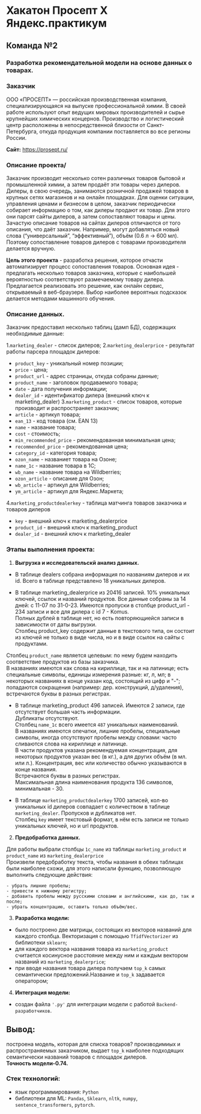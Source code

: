 # Хакатон Просепт Х Яндекс.практикум

## Команда №2

### Разработка рекомендательной модели на основе данных о товарах.



### Заказчик

ООО «ПРОСЕПТ» — российская производственная компания, специализирующаяся на выпуске профессиональной химии. В своей работе используют опыт ведущих мировых производителей и сырье крупнейших химических концернов. Производство и логистический центр расположены в непосредственной близости от Санкт-Петербурга, откуда продукция компании поставляется во все регионы России.

**Сайт:** https://prosept.ru/


### Описание проекта/

Заказчик производит несколько сотен различных товаров бытовой и промышленной химии, а затем продаёт эти товары через дилеров. Дилеры, в свою очередь, занимаются розничной продажей товаров в крупных сетях магазинов и на онлайн площадках.
Для оценки ситуации,  управления ценами и  бизнесом в целом, заказчик периодически собирает информацию о том, как дилеры продают их товар. Для этого они парсят сайты дилеров, а затем сопоставляют товары и цены.
Зачастую описание товаров на сайтах дилеров отличаются от того описания, что даёт заказчик. Например, могут добавляться новый слова (“универсальный”, “эффективный”), объём (0.6 л -> 600 мл). Поэтому сопоставление товаров дилеров с товарами производителя делается вручную.


**Цель этого проекта** - разработка решения, которое отчасти автоматизирует процесс сопоставления товаров. Основная идея - предлагать несколько товаров заказчика, которые с наибольшей вероятностью соответствуют размечаемому товару дилера. 
Предлагается реализовать это решение, как онлайн сервис, открываемый в веб-браузере. Выбор наиболее вероятных подсказок делается методами машинного обучения.


### Описание данных.
Заказчик предоставил несколько таблиц (дамп БД), содержащих необходимые данные:

1.`marketing_dealer` - список дилеров;
2.`marketing_dealerprice` - результат работы парсера площадок дилеров:
- `product_key` - уникальный номер позиции;
- `price` - цена;
- `product_url` - адрес страницы, откуда собраны данные;
- `product_name` - заголовок продаваемого товара;
- `date` - дата получения информации;
- `dealer_id` - идентификатор дилера (внешний ключ к marketing_dealer)
3.`marketing_product` - список товаров, которые производит и распространяет заказчик;
- `article` - артикул товара;
- `ean_13` - код товара (см. EAN 13)
- `name` - название товара;
- `cost` - стоимость;
- `min_recommended_price` - рекомендованная минимальная цена;
- `recommended_price` - рекомендованная цена;
- `category_id` - категория товара;
- `ozon_name` - названиет товара на Озоне;
- `name_1c` - название товара в 1C;
- `wb_name` - название товара на Wildberries;
- `ozon_article` - описание для Озон;
- `wb_article` - артикул для Wildberries;
- `ym_article` - артикул для Яндекс.Маркета;

4.`marketing_productdealerkey` - таблица матчинга товаров заказчика и товаров дилеров
- `key` - внешний ключ к marketing_dealerprice
- `product_id` - внешний ключ к marketing_product
- `dealer_id` - внешний ключ к marketing_dealer




### Этапы выполнения проекта:

1) **Выгрузка и исследовательскй анализ данных.**
- В таблице dealers собрана информация по названиям дилеров и их id.
Всего в таблице представлено 18 уникальных дилеров.

- В таблице marketing_dealerprice из 20416 записей. 10% уникальных ключей, ссылок и названий продуктов. Все данные собраны за 14 дней: с 11-07 по 31-0-23.
Имеются пропуски в столбце product_url - 234 записи и все для дилера с id 7 - Komus.<br>
Полных дублей в таблице нет, но есть повторяющиейся записи в зависимости от даты выгрузки.<br>
Столбец product_key содержит данные в текстового типа, он состоит из ключей не только в виде числа, но и в виде ссылок на сайты с продуктами.

Столбец `product_name` является целевым: по нему будем находить соответствие продуктов из базы заказчика.<br>
В названиях имеются как слова на кириллице, так и на латинице; есть специальные символы, единицы измерения разные: кг, л, мл; в некоторых названиях в конце указан код, состоящий из цифр и "-"; попадаются сокращения (например: дер. конструкций, д/удаления), встречаются буквы в разных регистрах.

- В таблице marketing_product 496 записей.
Имеются 2 записи, где отсутствует большая часть информации.<br>
Дубликаты отсутствуют.<br>
Столбец `name_1c` всего имеется `487` уникальных наименований.<br>
В названиях имеются опечатки, лишние пробелы, специальные символы, иногда отсутствуют пробелы между словами: часто сливаются слова на кириллице и латинице.<br> 
В части продуктов указана рекомендуемая концентрация, для некоторых продуктов указан вес (в кг.), а для других объём (в мл. или л.). Концентрация, вес или количество обычно указываются в конце названия.<br>
Встречаются буквы в разных регистрах.<br>
Максимальная длина наименования продукта 136 символов, минимальная - 30.

- В таблице `marketing_productdealerkey` 1700 записей, кол-во уникальных id дилеров совпадает с количеством в таблице `marketing_dealer`.
Пропусков и дубликатов нет.<br>
Столбец `key` имеет текстовый формат, в нём есть записи не только уникальных ключей, но и url продуктов.


2) **Предобработка данных.**

Для работы выбрали столбцы `1c_name` из таблицы `marketing_product` и `product_name` из `marketing_dealerprice`<br>
Произвели предобработку текста, чтобы названия в обеих таблицах были наиболее схожи, для этого написали функцию, позволяющую выполнить следующие действия:

    - убрать лишние пробелы;
    - привести к нижнему регистру;
    - добавить пробелы между русскими словами и английскими, как до, так и после;
    - убрать концентрацию, оставить только объём/вес.
    

3) **Разработка модели:**
- было построено две матрицы, состоящих из векторов названий для каждого столбца. Векторизация с помощью `TfidfVectorizer` из библиотеки `sklearn`;
- для каждого вектора названия товара из `marketing_product` считается косинусное расстояние между ним и каждым вектором названий из `marketing_dealerprice`;
- при вводе названия товара дилера получаем `top_k` самых семантически предложений.Название и `top_k` задавается оператором;

4) **Интеграция модели:**
- создан файла `'.ру'` для интеграции модели с работой `Backend-разработчиков`.

## Вывод:

построена модель, которая для списка товаров? производимиых и распространяемых заказчиком, выдает `top_k` наиболее подходящих семантически названий товаров с площадок дилеров.<br>
**Точность модели-0.74.**

### Стек технологий: 
- язык программирования: `Python` 
- библиотеки для ML: `Pandas`, `Sklearn`, `nltk`, `numpy`, `sentence_transformers`, `pytorch`. 
 
